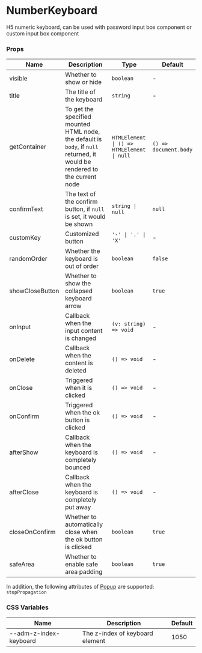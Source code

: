 # NumberKeyboard

H5 numeric keyboard, can be used with password input box component or custom input box component

<code src="./demos/demo1.tsx"></code>

### Props

| Name            | Description                                                                                                                 | Type                                       | Default               |
| --------------- | --------------------------------------------------------------------------------------------------------------------------- | ------------------------------------------ | --------------------- |
| visible         | Whether to show or hide                                                                                                     | `boolean`                                  | -                     |
| title           | The title of the keyboard                                                                                                   | `string`                                   | -                     |
| getContainer    | To get the specified mounted HTML node, the default is `body`, if `null` returned, it would be rendered to the current node | `HTMLElement \| () => HTMLElement \| null` | `() => document.body` |
| confirmText     | The text of the confirm button, if `null` is set, it would be shown                                                         | `string \| null`                           | `null`                |
| customKey       | Customized button                                                                                                           | `'-' \| '.' \| 'X'`                        | -                     |
| randomOrder     | Whether the keyboard is out of order                                                                                        | `boolean`                                  | `false`               |
| showCloseButton | Whether to show the collapsed keyboard arrow                                                                                | `boolean`                                  | `true`                |
| onInput         | Callback when the input content is changed                                                                                  | `(v: string) => void`                      | -                     |
| onDelete        | Callback when the content is deleted                                                                                        | `() => void`                               | -                     |
| onClose         | Triggered when it is clicked                                                                                                | `() => void`                               | -                     |
| onConfirm       | Triggered when the ok button is clicked                                                                                     | `() => void`                               | -                     |
| afterShow       | Callback when the keyboard is completely bounced                                                                            | `() => void`                               | -                     |
| afterClose      | Callback when the keyboard is completely put away                                                                           | `() => void`                               | -                     |
| closeOnConfirm  | Whether to automatically close when the ok button is clicked                                                                | `boolean`                                  | `true`                |
| safeArea        | Whether to enable safe area padding                                                                                         | `boolean`                                  | `true`                |

In addition, the following attributes of [Popup](./popup) are supported: `stopPropagation`

### CSS Variables

| Name                   | Description                     | Default |
| ---------------------- | ------------------------------- | ------- |
| --adm-z-index-keyboard | The z-index of keyboard element | 1050    |
